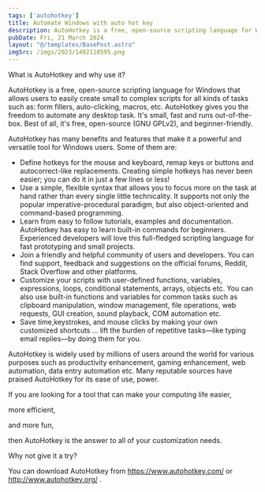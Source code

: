 ```yaml
---
tags: ['autohotkey']
title: Automate Windows with auto hot key
description: AutoHotkey is a free, open-source scripting language for Windows that allows users to easily create small to complex scripts for all kinds of tasks such as
pubDate: Fri, 21 March 2024
layout: "@/templates/BasePost.astro"
imgSrc: /imgs/2023/1492118595.png
---
```


What is AutoHotkey and why use it?

AutoHotkey is a free, open-source scripting language for Windows that allows users to easily create small to complex scripts for all kinds of tasks such as: form fillers, auto-clicking, macros, etc. AutoHotkey gives you the freedom to automate any desktop task. It's small, fast and runs out-of-the-box. Best of all, it's free, open-source (GNU GPLv2), and beginner-friendly.

AutoHotkey has many benefits and features that make it a powerful and versatile tool for Windows users. Some of them are:

- Define hotkeys for the mouse and keyboard, remap keys or buttons and autocorrect-like replacements. Creating simple hotkeys has never been easier; you can do it in just a few lines or less!
- Use a simple, flexible syntax that allows you to focus more on the task at hand rather than every single little technicality. It supports not only the popular imperative-procedural paradigm, but also object-oriented and command-based programming.
- Learn from easy to follow tutorials, examples and documentation. AutoHotkey has easy to learn built-in commands for beginners. Experienced developers will love this full-fledged scripting language for fast prototyping and small projects.
- Join a friendly and helpful community of users and developers. You can find support, feedback and suggestions on the official forums, Reddit, Stack Overflow and other platforms.
- Customize your scripts with user-defined functions, variables, expressions, loops, conditional statements, arrays, objects etc. You can also use built-in functions and variables for common tasks such as clipboard manipulation,
window management,
file operations,
web requests,
GUI creation,
sound playback,
COM automation etc.
- Save time,keystrokes, and mouse clicks by making your own customized shortcuts ... lift the burden of repetitive tasks—like typing email replies—by doing them for you.

AutoHotkey is widely used by millions of users around the world for various purposes such as productivity enhancement,
gaming enhancement,
web automation,
data entry automation etc. Many reputable sources have praised AutoHotkey for its ease of use,
power.

If you are looking for a tool that can make your computing life easier,

more efficient,

and more fun,

then AutoHotkey is the answer to all of your customization needs.

Why not give it a try?

You can download AutoHotkey from https://www.autohotkey.com/ or http://www.autohotkey.org/ .


